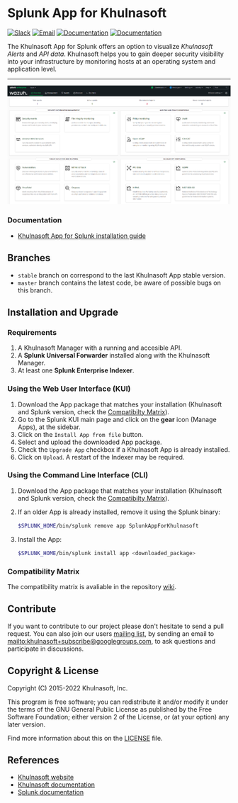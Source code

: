 # Splunk App for Khulnasoft

[![Slack](https://img.shields.io/badge/slack-join-blue.svg)](https://khulnasoft.com/community/join-us-on-slack/)
[![Email](https://img.shields.io/badge/email-join-blue.svg)](https://groups.google.com/forum/#!forum/khulnasoft)
[![Documentation](https://img.shields.io/badge/docs-view-green.svg)](https://documentation.khulnasoft.com)
[![Documentation](https://img.shields.io/badge/web-view-green.svg)](https://khulnasoft.com)

 The Khulnasoft App for Splunk offers an option to visualize _Khulnasoft Alerts_ and _API data_. Khulnasoft helps you to gain deeper security visibility into your infrastructure by monitoring hosts at an operating system and application level.
* * *
![Overview](SplunkOverview.png)
### Documentation

- [Khulnasoft App for Splunk installation guide](https://documentation.khulnasoft.com/current/deployment-options/splunk/index.html)

## Branches

- `stable` branch on correspond to the last Khulnasoft App stable version.
- `master` branch contains the latest code, be aware of possible bugs on this branch.

## Installation and Upgrade

### Requirements
1. A Khulnasoft Manager with a running and accesible API.
2. A __Splunk Universal Forwarder__ installed along with the Khulnasoft Manager.
3. At least one __Splunk Enterprise Indexer__.

### Using the Web User Interface (KUI)

1. Download the App package that matches your installation (Khulnasoft and Splunk version, check the [Compatibilty Matrix](#compatibility-matrix)).
2. Go to the Splunk KUI main page and click on the **gear** icon (Manage Apps), at the sidebar.
3. Click on the `Install App from file` button.
4. Select and upload the downloaded App package.
5. Check the `Upgrade App` checkbox if a Khulnasoft App is already installed.
6. Click on `Upload`. A restart of the Indexer may be required.

### Using the Command Line Interface (CLI)

1. Download the App package that matches your installation (Khulnasoft and Splunk version, check the [Compatibilty Matrix](#compatibility-matrix)).
2. If an older App is already installed, remove it using the Splunk binary:
    
    ```bash
    $SPLUNK_HOME/bin/splunk remove app SplunkAppForKhulnasoft
    ```
3. Install the App:

    ```bash
    $SPLUNK_HOME/bin/splunk install app <downloaded_package>
    ```

### Compatibility Matrix

The compatibility matrix is avaliable in the repository [wiki](https://github.com/khulnasoft/khulnasoft-splunk/wiki/Compatibility).

## Contribute

If you want to contribute to our project please don't hesitate to send a pull request. You can also join our users [mailing list](https://groups.google.com/d/forum/khulnasoft), by sending an email to <mailto:khulnasoft+subscribe@googlegroups.com>, to ask questions and participate in discussions.

## Copyright & License

Copyright (C) 2015-2022 Khulnasoft, Inc.

This program is free software; you can redistribute it and/or modify it under the terms of the GNU General Public License as published by the Free Software Foundation; either version 2 of the License, or (at your option) any later version.

Find more information about this on the [LICENSE](LICENSE) file.

## References

-   [Khulnasoft website](https://khulnasoft.com)
-   [Khulnasoft documentation](https://documentation.khulnasoft.com)
-   [Splunk documentation](http://docs.splunk.com/Documentation)
